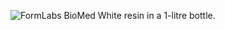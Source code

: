 ﻿![FormLabs BioMed White resin in a 1-litre bottle.](https://formlabs.com/checkout-media/catalog/product/600x600/b/i/biomed_white_store_revised.png)
